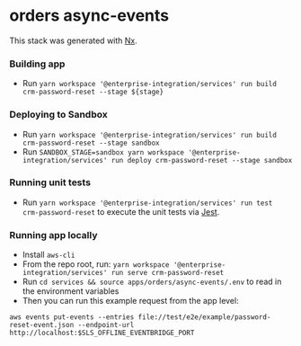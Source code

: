 # orders async-events

This stack was generated with [Nx](https://nx.dev).

### Building app

- Run `yarn workspace '@enterprise-integration/services' run build crm-password-reset --stage ${stage}`

### Deploying to Sandbox

- Run `yarn workspace '@enterprise-integration/services' run build crm-password-reset --stage sandbox`
- Run `SANDBOX_STAGE=sandbox yarn workspace '@enterprise-integration/services' run deploy crm-password-reset --stage sandbox`

### Running unit tests

- Run `yarn workspace '@enterprise-integration/services' run test crm-password-reset` to execute the unit tests via [Jest](https://jestjs.io).

### Running app locally

- Install `aws-cli`
- From the repo root, run: `yarn workspace '@enterprise-integration/services' run serve crm-password-reset`
- Run `cd services && source apps/orders/async-events/.env` to read in the environment variables
- Then you can run this example request from the app level:

```
aws events put-events --entries file://test/e2e/example/password-reset-event.json --endpoint-url http://localhost:$SLS_OFFLINE_EVENTBRIDGE_PORT
```
